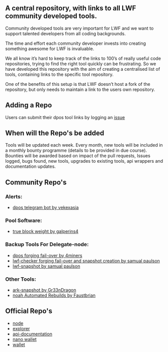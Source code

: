 ## A central repository, with links to all LWF community developed tools.

Community developed tools are very important for LWF and we want to support talented developers from all coding backgrounds. 

The time and effort each community developer invests into creating something awesome for LWF is invaluable.

We all know it’s hard to keep track of the links to 100’s of really useful code repositories, trying to find the right tool quickly can be frustrating.  So we have developed this repository with the aim of creating a centralised list of tools, containing links to the specific tool repository.  

One of the benefits of this setup is that LWF doesn’t host a fork of the repository, but only needs to maintain a link to the users own repository.

## Adding a Repo

Users can submit their dpos tool links by logging an [issue](https://github.com/lwfcoin/LWF-Tommunity-Tools/issues/new/choose)

## When will the Repo's be added

Tools will be updated each week. Every month, new tools will be included in a monthly bounty programme (details to be provided in due course). Bounties will be awarded based on impact of the pull requests, Issues logged, bugs found, new tools, upgrades to existing tools, api wrappers and documentation updates.

## Community Repo's

### Alerts:
- [dpos telegram bot by vekexasia](https://github.com/vekexasia/dpos-telegram-bot)

### Pool Software:
- [true block weight by galperins4](https://github.com/galperins4)

### Backup Tools For Delegate-node:
- [dpos forging fail-over by 4miners](https://github.com/4miners/always-forge)
- [lwf-checker forging fail-over and snapshot creation by samual paulson](https://github.com/samuelpaulsun/lwf-checker)
- [lwf-snapshot by samual paulson](https://github.com/samuelpaulsun/lwf-snapshot)

### Other Tools:
- [ark-snapshot by Gr33nDragon](https://github.com/Gr33nDrag0n69/Ark-Snapshot)
- [noah Automated Rebuilds by Faustbrian](https://github.com/faustbrian/noah)


## Official Repo's
- [node](https://github.com/lwfcoin/lwf-node/)
- [explorer](https://github.com/lwfcoin/lwf-explorer/)
- [api-documentation](https://github.com/lwfcoin/api-documentation)
- [nano wallet](https://github.com/lwfcoin/lwf-nano)
- [wallet](https://github.com/lwfcoin/lwf-wallet)

